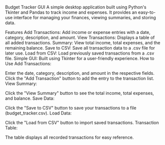 Budget Tracker GUI
A simple desktop application built using Python's Tkinter and Pandas to track income and expenses. It provides an easy-to-use interface for managing your finances, viewing summaries, and storing data.

Features
Add Transactions: Add income or expense entries with a date, category, description, and amount.
View Transactions: Displays a table of all added transactions.
Summary: View total income, total expenses, and the remaining balance.
Save to CSV: Save all transaction data to a .csv file for later use.
Load from CSV: Load previously saved transactions from a .csv file.
Simple GUI: Built using Tkinter for a user-friendly experience.
How to Use
Add Transactions:

Enter the date, category, description, and amount in the respective fields.
Click the "Add Transaction" button to add the entry to the transaction list.
View Summary:

Click the "View Summary" button to see the total income, total expenses, and balance.
Save Data:

Click the "Save to CSV" button to save your transactions to a file (budget_tracker.csv).
Load Data:

Click the "Load from CSV" button to import saved transactions.
Transaction Table:

The table displays all recorded transactions for easy reference.
